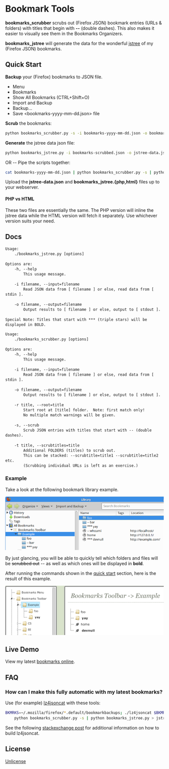 # Bookmark Tools

**bookmarks_scrubber** scrubs out (Firefox JSON) bookmark entries (URLs &amp; folders) with titles that begin with **--** (double dashes).  This also makes it easier to visually see them in the Bookmarks Organizers.

**bookmarks_jstree** will generate the data for the wonderful [jstree](https://www.jstree.com/) of my (Firefox JSON) bookmarks.

## Quick Start

**Backup** your (Firefox) bookmarks to JSON file.
  * Menu
  * Bookmarks
  * Show All Bookmarks (CTRL+Shift+O)
  * Import and Backup
  * Backup...
  * Save &lt;bookmarks-yyyy-mm-dd.json&gt; file

**Scrub** the bookmarks:
```sh
python bookmarks_scrubber.py -s -i bookmarks-yyyy-mm-dd.json -o bookmarks-scrubbed.json
```

**Generate** the jstree data json file:
```sh
python bookmarks_jstree.py -i bookmarks-scrubbed.json -o jstree-data.json
```

OR -- Pipe the scripts together:
```sh
cat bookmarks-yyyy-mm-dd.json | python bookmarks_scrubber.py -s | python bookmarks_jstree.py > jstree-data.json
```

Upload the **jstree-data.json** and **bookmarks_jstree.{php,html}** files up to your webserver.

#### PHP vs HTML

These two files are essentially the same.  The PHP version will inline the jstree data while the HTML version will fetch it separately.  Use whichever version suits your need.

## Docs

```
Usage:
    ./bookmarks_jstree.py [options]

Options are:
	-h, --help
		This usage message.

	-i filename, --input=filename
		Read JSON data from [ filename ] or else, read data from [ stdin ].

	-o filename, --output=filename
		Output results to [ filename ] or else, output to [ stdout ].

Special Note: Titles that start with *** (triple stars) will be displayed in BOLD.
```

```
Usage:
    ./bookmarks_scrubber.py [options]

Options are:
	-h, --help
		This usage message.

	-i filename, --input=filename
		Read JSON data from [ filename ] or else, read data from [ stdin ].

	-o filename, --output=filename
		Output results to [ filename ] or else, output to [ stdout ].

	-r title, --root=title
		Start root at [title] folder.  Note: first match only!
	    No multiple match warnings will be given.

	-s, --scrub
		Scrub JSON entries with titles that start with -- (double dashes).

	-t title, --scrubtitles=title
		Additional FOLDERS (titles) to scrub out.
		This can be stacked: --scrubtitle=title1 --scrubtitle=title2 etc.
		(Scrubbing individual URLs is left as an exercise.)
```

### Example

Take a look at the following bookmark library example.

![bookmark library example](https://github.com/nickshin/bookmark_tools/raw/master/img/example_library.png)

By just glancing, you will be able to quickly tell which folders and files will be ~~scrubbed out~~ -- as well as which ones will be displayed in **bold**.

After running the commands shown in the [quick start](#quick-start) section, here is the result of this example.

![bookmarks online](https://github.com/nickshin/bookmark_tools/raw/master/img/example_live.png)

## Live Demo

View my latest [bookmarks online](https://nickshin.com/bookmark_tools/demo/index.html).

## FAQ

### How can I make this fully automatic with my latest bookmarks?

Use (for example) [lz4jsoncat](https://github.com/andikleen/lz4json) with these tools:

```sh
BKMRKS=~/.mozilla/firefox/*.default/bookmarkbackups; ./lz4jsoncat $BKMRKS/`ls -t $BKMRKS | head -1` | \
	python bookmarks_scrubber.py -s | python bookmarks_jstree.py > jstree-data.json
```

See the following [stackexchange post](https://unix.stackexchange.com/questions/326897/how-to-decompress-jsonlz4-files-firefox-bookmark-backups-using-the-command-lin/338880) for additional information on how to build lz4jsoncat.

## License

[Unlicense](http://unlicense.org/)

